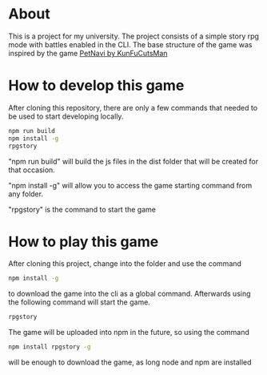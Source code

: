 # About
This is a project for my university. The project consists of a simple story rpg mode with battles enabled in the CLI. 
The base structure of the game was inspired by the game [PetNavi by KunFuCutsMan](https://github.com/KunFuCutsMan/petnavi)

# How to develop this game
After cloning this repository, there are only a few commands that needed to be used to start developing locally. 

```bash
npm run build
npm install -g
rpgstory
```
"npm run build" will build the js files in the dist folder that will be created for that occasion. 

"npm install -g" will allow you to access the game starting command from any folder.

"rpgstory" is the command to start the game

# How to play this game
After cloning this project, change into the folder and use the command 
```bash
npm install -g
```
to download the game into the cli as a global command.
Afterwards using the following command will start the game.
```bash
rpgstory
```

The game will be uploaded into npm in the future, so using the command 
```bash
npm install rpgstory -g
```
will be enough to download the game, as long node and npm are installed